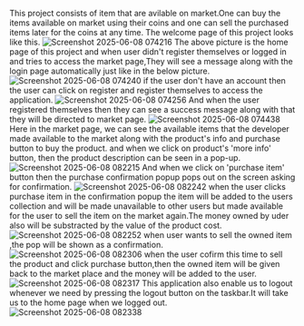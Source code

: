This project consists of item that are avilable on market.One can buy the items available on market using their coins and one can sell the purchased items later for the coins at any time.
The welcome page of this project looks like this.
![Screenshot 2025-06-08 074216](https://github.com/user-attachments/assets/a464f81e-570b-456f-b6e6-830e68da8fea)
The above picture is the home page of this project and when user didn't register themselves or logged in and tries to access the market page,They will see a message along with the login page automatically just like in the below picture.
![Screenshot 2025-06-08 074240](https://github.com/user-attachments/assets/dded8a3d-52db-4f12-b886-404b7ead0dbf)
if the user don't have an account then the user can click on register and register themselves to access the application.
![Screenshot 2025-06-08 074256](https://github.com/user-attachments/assets/5a202798-6cec-49e7-946b-bfbbce82aeda)
And when the user registered themselves then they can see a success message along with that they will be directed to market page.
![Screenshot 2025-06-08 074438](https://github.com/user-attachments/assets/fabfe7c1-e14f-400a-96a0-bf4801bce9ac)
Here in the market page, we can see the available items that the developer made available to the market along with the product's info and purchase button to buy the product.
and when we click on product's 'more info' button, then the product description can be seen in a pop-up.
![Screenshot 2025-06-08 082215](https://github.com/user-attachments/assets/9b761834-9c0c-4d9b-ae3e-a61484a9a069)
And when we click on 'purchase item' button then the purchase confirmation popup pops out on the screen asking for confirmation.
![Screenshot 2025-06-08 082242](https://github.com/user-attachments/assets/7836d60a-3829-44e2-8fe2-0e741fd95c93)
when the user clicks purchase item in the confirmation popup the item will be added to the users collection and will be made unavailable to other users but made available for the user to sell the item on the market again.The money owned by uder also will be substracted by the value of the product cost.
![Screenshot 2025-06-08 082252](https://github.com/user-attachments/assets/1578006a-ec8e-4e1f-a78d-3f543b7a0847)
when user wants to sell the owned item ,the pop will be shown as a confirmation.
![Screenshot 2025-06-08 082306](https://github.com/user-attachments/assets/b58dd128-5b78-4074-b825-40073bc141f6)
when the user cofirm this time to sell the product and click purchase button,then the owned item will be given back to the market place and the money will be added to the user.
![Screenshot 2025-06-08 082317](https://github.com/user-attachments/assets/f92bc660-bc55-4377-b7a1-39f7f3cb032e)
This application also enable us to logout whenever we need by pressing the logout button on the taskbar.It will take us to the home page when we logged out.
![Screenshot 2025-06-08 082338](https://github.com/user-attachments/assets/10ed8d51-593f-4e9b-83e7-b0adc7b5fe91)
